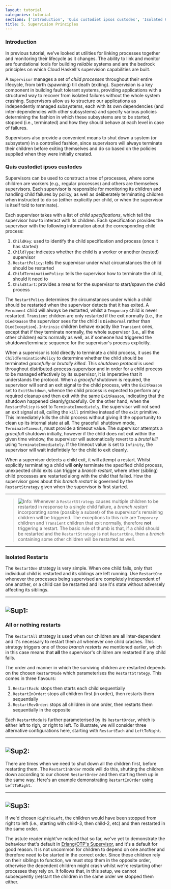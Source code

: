 ```yaml
---
layout: tutorial
categories: tutorial
sections: ['Introduction', 'Quis custodiet ipsos custodes', 'Isolated Restarts', 'All or nothing restarts']
title: 5. Supervision Principles
---
```


### Introduction

In previous tutorial, we've looked at utilities for linking processes together
and monitoring their lifecycle as it changes. The ability to link and monitor are
foundational tools for building _reliable_ systems and are the bedrock principles
on which Cloud Haskell's supervision capabilities are built.

A `Supervisor` manages a set of _child processes_ throughout their entire lifecycle,
from birth (spawning) till death (exiting). Supervision is a key component in building
fault tolerant systems, providing applications with a structured way to recover from
isolated failures without the whole system crashing. Supervisors allow us to structure
our applications as independently managed subsystems, each with its own dependencies
(and inter-dependencies with other subsystems) and specify various policies determining
the fashion in which these subsystems are to be started, stopped (i.e., terminated)
and how they should behave at each level in case of failures.

Supervisors also provide a convenient means to shut down a system (or subsystem) in a
controlled fashion, since supervisors will always terminate their children before
exiting themselves and do so based on the policies supplied when they were initially
created.

### Quis custodiet ipsos custodes

Supervisors can be used to construct a tree of processes, where some children are
workers (e.g., regular processes) and others are themselves supervisors. Each supervisor
is responsible for monitoring its children and handling child failures by policy, as
well as deliberately terminating children when instructed to do so (either explicitly
per child, or when the supervisor is itself told to terminate).

Each supervisor takes with a list of _child specifications_, which tell the supervisor
how to interact with its children. Each specification provides the supervisor with the
following information about the corresponding child process:

1. `ChildKey`: used to identify the child specification and process (once it has started)
2. `ChildType`: indicates whether the child is a worker or another (nested) supervisor
3. `RestartPolicy`: tells the supervisor under what circumstances the child should be restarted
4. `ChildTerminationPolicy`: tells the supervisor how to terminate the child, should it need to
5. `ChildStart`: provides a means for the supervisor to start/spawn the child process

The `RestartPolicy` determines the circumstances under which a child should be
restarted when the supervisor detects that it has exited. A `Permanent` child will
always be restarted, whilst a `Temporary` child is never restarted. `Transient` children
are only restarted if the exit normally (i.e., the `DiedReason` the supervisor sees for
the child is `DiedNormal` rather than `DiedException`). `Intrinsic` children behave
exactly like `Transient` ones, except that if they terminate normally, the whole
supervisor (i.e., all the other children) exits normally as well, as if someone had
triggered the shutdown/terminate sequence for the supervisor's process explicitly.

When a supervisor is told directly to terminate a child process, it uses the
`ChildTerminationPolicy` to determine whether the child should be terminated
_gracefully_ or _brutally killed_. This _shutdown protocol_ is used throughout
[distributed-process-supervisor][dpp] and in order for a child process to be managed
effectively by its supervisor, it is imperative that it understands the protocol.
When a _graceful_ shutdown is required, the supervisor will send an exit signal to the
child process, with the `ExitReason` set to `ExitShutdown`, whence the child process is
expected to perform any required cleanup and then exit with the same `ExitReason`,
indicating that the shutdown happened cleanly/gracefully. On the other hand, when
the `RestartPolicy` is set to `TerminateImmediately`, the supervisor will not send
an exit signal at all, calling the `kill` primitive instead of the `exit` primitive.
This immediately kills the child process without giving it the opportunity to clean
up its internal state at all. The gracefull shutdown mode, `TerminateTimeout`, must
provide a timeout value. The supervisor attempts a _gracefull_ shutdown initially,
however if the child does not exit within the given time window, the supervisor will
automatically revert to a _brutal kill_ using `TerminateImmediately`. If the
timeout value is set to `Infinity`, the supervisor will wait indefintiely for the
child to exit cleanly.

When a supervisor detects a child exit, it will attempt a restart. Whilst explicitly
terminating a child will **only** terminate the specified child process, unexpected
child exits can trigger a _branch restart_, where other (sibling) child processes are
restarted along with the child that failed. How the supervisor goes about this
_branch restart_ is governed by the `RestartStrategy` given when the supervisor is
first started.

------
> ![Info: ][info] Whenever a `RestartStrategy` causes multiple children to be restarted
> in response to a single child failure, a _branch restart_ incorporating some (possibly
> a subset) of the supervisor's remaining children will be triggered. The exceptions
> to this rule are `Temporary` children and `Transient` children that exit normally,
> therefore **not** triggering a restart. The basic rule of thumb is that, if a child
> should be restarted and the `RestartStrategy` is not `RestartOne`, then a _branch_
> containing some other children will be restarted as well.
------

### Isolated Restarts

The `RestartOne` strategy is very simple. When one child fails, only that individual
child is restarted and its siblings are left running. Use `RestartOne` whenever the
processes being supervised are completely independent of one another, or a child can
be restarted and lose it's state without adversely affecting its siblings.

-------
![Sup1: ][sup1]
-------

### All or nothing restarts

The `RestartAll` strategy is used when our children are all inter-dependent and it's
necessary to restart them all whenever one child crashes. This strategy triggers one of
those _branch restarts_ we mentioned earlier, which in this case means that **all** the
supervisor's children are restarted if any child fails.

The order and manner in which the surviving children are restarted depends on the chosen
`RestartMode` which parameterises the `RestartStrategy`. This comes in three flavours:

1. `RestartEach`: stops then starts each child sequentially
2. `RestartInOrder`: stops all children first (in order), then restarts them sequentially
3. `RestartRevOrder`: stops all children in one order, then restarts them sequentially in the opposite

Each `RestartMode` is further parameterised by its `RestartOrder`, which is either left
to righ, or right to left. To illustrate, we will consider three alternative configurations
here, starting with `RestartEach` and `LeftToRight`.

-------
![Sup2: ][sup2]
-------

There are times when we need to shut down all the children first, before restarting them.
The `RestartInOrder` mode will do this, shutting the children down according to our chosen
`RestartOrder` and then starting them up in the same way. Here's an example demonstrating
`RestartInOrder` using `LeftToRight`.

-------
![Sup3: ][sup3]
-------

If we'd chosen `RightToLeft`, the children would have been stopped from right to left (i.e.,
starting with child-3, then child-2, etc) and then restarted in the same order.

The astute reader might've noticed that so far, we've yet to demonstrate the behaviour that's
default in [Erlang/OTP's Supervisor][erlsup], and it's a default for good reason. It is not
uncommon for children to depend on one another and therefore need to be started in the correct
order. Since these children rely on their siblings to function, we must stop them in the opposite
order, otherwise the dependent children might crash whilst we're restarting other processes they
rely on. It follows that, in this setup, we cannot subsequently (re)start the children in the
same order we stopped them either.

[dpp]: https://github.com/haskell-distributed/distributed-process-supervisor
[sup1]: /img/one-for-one.png
[sup2]: /img/one-for-all.png
[sup3]: /img/one-for-all-left-to-right.png
[alert]: /img/alert.png
[info]: /img/info.png
[erlsup]: http://www.erlang.org/doc/man/supervisor.html
